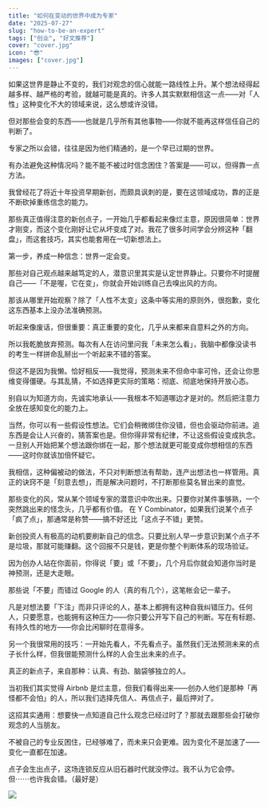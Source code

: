 ```yaml
---
title: "如何在变动的世界中成为专家"
date: "2025-07-27"
slug: "how-to-be-an-expert"
tags: ["创业", "好文推荐"]
cover: "cover.jpg"
icon: "😎"
images: ["cover.jpg"]
---
```

如果这世界是静止不变的，我们对观念的信心就能一路线性上升。某个想法经得起越多样、越严格的考验，就越可能是真的。许多人其实默默相信这一点——对「人性」这种变化不大的领域来说，这么想或许没错。



但对那些会变的东西——也就是几乎所有其他事物——你就不能再这样信任自己的判断了。



专家之所以会错，往往是因为他们精通的，是一个早已过期的世界。



有办法避免这种情况吗？能不能不被过时信念困住？答案是——可以，但得靠一点方法。



我曾经花了将近十年投资早期新创，而颇具讽刺的是，要在这领域成功，靠的正是不断砍掉重练信念的能力。



那些真正值得注意的新创点子，一开始几乎都看起来像烂主意，原因很简单：世界才刚变，而这个变化刚好让它从坏变成了对。我花了很多时间学会分辨这种「翻盘」，而这套技巧，其实也能套用在一切新想法上。



第一步，养成一种信念：世界一定会变。



那些对自己观点越来越笃定的人，潜意识里其实是认定世界静止。只要你不时提醒自己——「不是喔，它在变」，你就会开始训练自己去嗅出风的方向。



那该从哪里开始观察？除了「人性不太变」这条中等实用的原则外，很抱歉，变化这东西基本上没办法准确预测。



听起来像废话，但很重要：真正重要的变化，几乎从来都来自意料之外的方向。



所以我乾脆放弃预测。每次有人在访问里问我「未来怎么看」，我脑中都像没读书的考生一样拼命乱掰出一个听起来不错的答案。



但这不是因为我懒。恰好相反——我觉得，预测未来不但命中率可怜，还会让你思维变得僵硬。与其乱猜，不如选择更实际的策略：彻底、彻底地保持开放心态。



别自以为知道方向，先诚实地承认——我根本不知道哪边才是对的。然后把注意力全放在感知变化的能力上。



当然，你可以有一些假设性想法。它们会稍微绑住你没错，但也会驱动你前进。追东西是会让人兴奋的，猜答案也是。但你得非常有纪律，不让这些假设变成执念。
一旦别人开始把某个想法跟你绑在一起，那个想法就更可能变成你想相信的东西——这时你就该加倍怀疑它。



我相信，这种偏被动的做法，不只对判断想法有帮助，连产出想法也一样管用。真正的诀窍不是「刻意去想」，而是解决问题时，不打断那些莫名冒出来的直觉。



那些变化的风，常从某个领域专家的潜意识中吹出来。只要你对某件事够熟，一个突然跳出来的怪念头，几乎都有价值。
在 Y Combinator，如果我们说某个点子「疯了点」，那通常是称赞——搞不好还比「这点子不错」更赞。



新创投资人有极高的动机要刷新自己的信念。只要比别人早一步意识到某个点子不是垃圾，那就可能赚翻。这个回报不只是钱，更是你整个判断体系的现场验证。



因为创办人站在你面前，你得说「要」或「不要」，几个月后你就会知道你当时是神预测，还是大走眼。



那些说「不要」而错过 Google 的人（真的有几个），这笔帐会记一辈子。



凡是对想法要「下注」而非只评论的人，基本上都拥有这种自我纠错压力。任何人，只要愿意，也能拥有这种压力——你只要公开写下自己的判断。写在有标题、有持久性的地方——你会比闲聊时在意得多。



另一个我很常用的技巧：一开始先看人，不先看点子。虽然我们无法预测未来的点子长什么样，但我很能预测什么样的人会生出未来的点子。



真正的新点子，来自那种：认真、有劲、脑袋够独立的人。



当初我们其实觉得 Airbnb 是烂主意，但我们看得出来——创办人他们是那种「再怪都不会怕」的人，所以我们选择先信人、再信点子，最后押对了。



这招其实通用：想要快一点知道自己什么观念已经过时了？那就去跟那些会打破你观念的人当朋友。



不被自己的专业反困住，已经够难了，而未来只会更难。因为变化不是加速了——变化一直都在加速。



点子会生出点子，这场连锁反应从旧石器时代就没停过。我不认为它会停。
但⋯⋯也许我会错。（最好是）




![](https://prod-files-secure.s3.us-west-2.amazonaws.com/112d0858-5090-4d34-a606-b75eb8d65fd2/46476355-9cf3-4e99-9b7a-3531bc426380/1000202064.png?X-Amz-Algorithm=AWS4-HMAC-SHA256&X-Amz-Content-Sha256=UNSIGNED-PAYLOAD&X-Amz-Credential=ASIAZI2LB4667ANDCNWL%2F20251010%2Fus-west-2%2Fs3%2Faws4_request&X-Amz-Date=20251010T122728Z&X-Amz-Expires=3600&X-Amz-Security-Token=IQoJb3JpZ2luX2VjEFQaCXVzLXdlc3QtMiJIMEYCIQDUwHK1hySqQIyrK%2Bevw8YLe3DUeBrMsjHBYDJxUexs4QIhAPR2bPN0zAN6TAhFI7%2FAHMgEszdxoAkN%2BsUxF7qCN%2BHFKogECO3%2F%2F%2F%2F%2F%2F%2F%2F%2F%2FwEQABoMNjM3NDIzMTgzODA1Igzh%2BYsA8Jwvy%2BFv3FMq3AN011uNV%2Bu04dcif3YW3u2srk1JYf%2FUyDXxA%2FytSUmNzYJY3nfhGXGf%2Fgyt01q3Df0EVW1J3vIQkb0s3XIxGagvJYz408h40VFuUpsTIFuI3e5JQSNTEEobLp2ND7RqlR7uanb%2BjMxGFiZWEdl8LroyoDBEv8TOMTQ9iaiPKuXz7tCJOTiGB32XosyJ%2B4aBhM1heVUBsPV8gmAtAh7WfLocuz0QArGQhZjjcoveOEHUWQyAespl%2BLj5XB%2BJzgqAczUL5AvFd62k%2BBZEhj3z9XltDvBWccdvDvP%2BYuXoltGUsCtd6Aw84m9T27CwWtuNBfVEkKMNXEDaXneNKqUoFHRIEsiIxTdpU03BtHKV1gZXQ5bixpyCiT8K4Vg%2FLl3mis65RmwigfLmIb3metYqgteJHWpUwx6bfYlISwifG3RIVmPt5onBIw57T8V6StcGpJCiRpOxOuHMxWrOCPWph3%2BacmNTqZFpyXt2%2BxA1EhgqAMFKxeD4M%2FJ3xoJDF7B1wFiGGH6wiQaRMWTQp8E2teujpzF2Hn1UVpXm3%2BPws1smblScC%2Ff98oVvMPeR%2Fpl3YvaLEHrUE6gVeC00JwCg4fQcgB%2FiPPjCS5FceAWaUIneuBKcsSuN7k4Xh%2Fx2szCU5qPHBjqkAVAf3RjWVAVl7xP%2F%2F%2FdORl3%2FEGNim6h8hVc%2BCLAmarJBjTT0zgPOPWq5%2F%2FzXSHGxxyhkwZFVPH97kabS2Q2rrzUlNOZ%2Fmu%2B2NygWNA4KgEIqkNEE6t39cVlqWaeE2Ac03eAaJCYAuPYiRLjnW85tJyOryeSw6POLIp%2BZexxdZr8kgr2%2BEW8J4Rvw%2Bi3BAIyuSIK7NyaVoA4ZebwLz7sNy4j2JFfX&X-Amz-Signature=0c4f0833705da43ee09fde8de2272c354fe173912ce81cac082fe1f811fdc375&X-Amz-SignedHeaders=host&x-amz-checksum-mode=ENABLED&x-id=GetObject)

